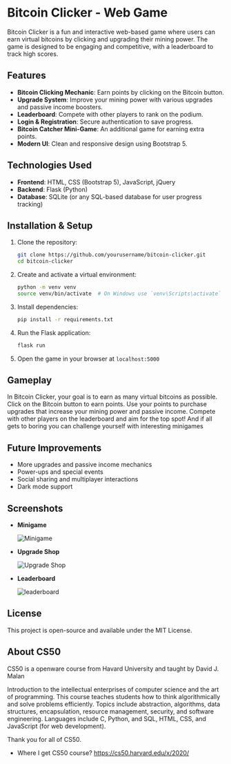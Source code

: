 # Bitcoin Clicker - Web Game

Bitcoin Clicker is a fun and interactive web-based game where users can earn virtual bitcoins by clicking and upgrading their mining power. The game is designed to be engaging and competitive, with a leaderboard to track high scores.

## Features

- **Bitcoin Clicking Mechanic**: Earn points by clicking on the Bitcoin button.
- **Upgrade System**: Improve your mining power with various upgrades and passive income boosters.
- **Leaderboard**: Compete with other players to rank on the podium.
- **Login & Registration**: Secure authentication to save progress.
- **Bitcoin Catcher Mini-Game**: An additional game for earning extra points.
- **Modern UI**: Clean and responsive design using Bootstrap 5.

## Technologies Used

- **Frontend**: HTML, CSS (Bootstrap 5), JavaScript, jQuery
- **Backend**: Flask (Python)
- **Database**: SQLite (or any SQL-based database for user progress tracking)

## Installation & Setup

1. Clone the repository:
   ```sh
   git clone https://github.com/yourusername/bitcoin-clicker.git
   cd bitcoin-clicker
   ```
2. Create and activate a virtual environment:
   ```sh
   python -m venv venv
   source venv/bin/activate  # On Windows use `venv\Scripts\activate`
   ```
3. Install dependencies:
   ```sh
   pip install -r requirements.txt
   ```
4. Run the Flask application:
   ```sh
   flask run
   ```
5. Open the game in your browser at `localhost:5000`

## Gameplay

In Bitcoin Clicker, your goal is to earn as many virtual bitcoins as possible. Click on the Bitcoin button to earn points. Use your points to purchase upgrades that increase your mining power and passive income. Compete with other players on the leaderboard and aim for the top spot!
And if all gets to boring you can challenge yourself with interesting minigames

## Future Improvements

- More upgrades and passive income mechanics
- Power-ups and special events
- Social sharing and multiplayer interactions
- Dark mode support

## Screenshots

- **Minigame**

  ![Minigame](image-2.png)

- **Upgrade Shop**

  ![Upgrade Shop](image-1.png)

- **Leaderboard**

  ![leaderboard](image.png)


## License

This project is open-source and available under the MIT License.

## About CS50
CS50 is a openware course from Havard University and taught by David J. Malan

Introduction to the intellectual enterprises of computer science and the art of programming. This course teaches students how to think algorithmically and solve problems efficiently. Topics include abstraction, algorithms, data structures, encapsulation, resource management, security, and software engineering. Languages include C, Python, and SQL, HTML, CSS, and JavaScript (for web development).

Thank you for all of CS50.

- Where I get CS50 course?
https://cs50.harvard.edu/x/2020/
